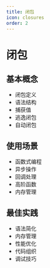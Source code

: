 ```yaml
---
title: 闭包
icon: closures
order: 2
---
```


# 闭包

## 基本概念
- 闭包定义
- 语法结构
- 捕获值
- 逃逸闭包
- 自动闭包

## 使用场景
- 函数式编程
- 异步操作
- 回调处理
- 高阶函数
- 内存管理

## 最佳实践
- 语法简化
- 内存管理
- 性能优化
- 代码组织
- 调试技巧
